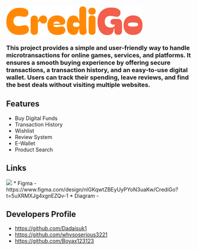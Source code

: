 <!-- Logo -->
<div style="display: flex; align-items: center; gap: 10px;">
  <img
    src="https://github.com/Dadaisuk1/Dadaisuk1/blob/main/media/CrediGo(1).svg"
  />
</div>

### This project provides a simple and user-friendly way to handle microtransactions for online games, services, and platforms. It ensures a smooth buying experience by offering secure transactions, a transaction history, and an easy-to-use digital wallet. Users can track their spending, leave reviews, and find the best deals without visiting multiple websites.

## Features

* Buy Digital Funds
* Transaction History
* Wishlist
* Review System
* E-Wallet
* Product Search

## Links
<a href="https://www.figma.com/design/nlGKqwtZBEyUyPYoN3uaKw/CrediGo?t=5uXRMXJg4xgnEZQv-1" style="text-decoration: none;">
    <img
      src="https://img.shields.io/badge/figma-%23F24E1E.svg?style=plastic&logo=figma&logoColor=white"
    />
</a>
* Figma - https://www.figma.com/design/nlGKqwtZBEyUyPYoN3uaKw/CrediGo?t=5uXRMXJg4xgnEZQv-1
* Diagram - 

## Developers Profile

* https://github.com/Dadaisuk1
* https://github.com/whysoserious3221
* https://github.com/Boyax123123





